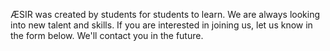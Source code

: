 ÆSIR was created by students for students to learn. We are always looking into new talent and skills. If you are interested in joining us, let us know in the form below. We'll contact you in the future.